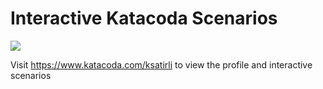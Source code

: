 # Interactive Katacoda Scenarios

[![](http://shields.katacoda.com/katacoda/ksatirli/count.svg)](https://www.katacoda.com/ksatirli)

Visit https://www.katacoda.com/ksatirli to view the profile and interactive scenarios
